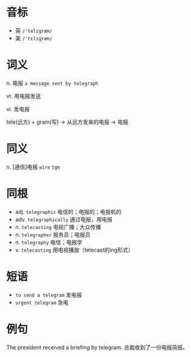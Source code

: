 # 音标

- 英 `/'telɪgræm/`
- 美 `/'tɛlɪɡræm/`

# 词义

n. 电报
`a message sent by telegraph`

vt. 用电报发送


vi. 发电报




tele(远方) + gram(写) → 从远方发来的电报 → 电报

# 同义

n. [通信]电报
`wire` `tgm`

# 同根

- adj. `telegraphic` 电信的；电报的；电报机的
- adv. `telegraphically` 通过电报，用电报
- n. `telecasting` 电视广播；大众传播
- n. `telegrapher` 报务员；电报员
- n. `telegraphy` 电信；电报学
- v. `telecasting` 用电视播放（telecast的ing形式）

# 短语

- `to send a telegram` 发电报
- `urgent telegram` 急电

# 例句

The president received a briefing by telegram.
总裁收到了一份电报简报。


